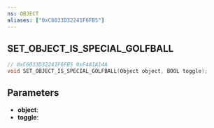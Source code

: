```yaml
---
ns: OBJECT
aliases: ["0xC6033D32241F6FB5"]
---
```

## SET_OBJECT_IS_SPECIAL_GOLFBALL

```c
// 0xC6033D32241F6FB5 0xF4A1A14A
void SET_OBJECT_IS_SPECIAL_GOLFBALL(Object object, BOOL toggle);
```


## Parameters
* **object**: 
* **toggle**: 

